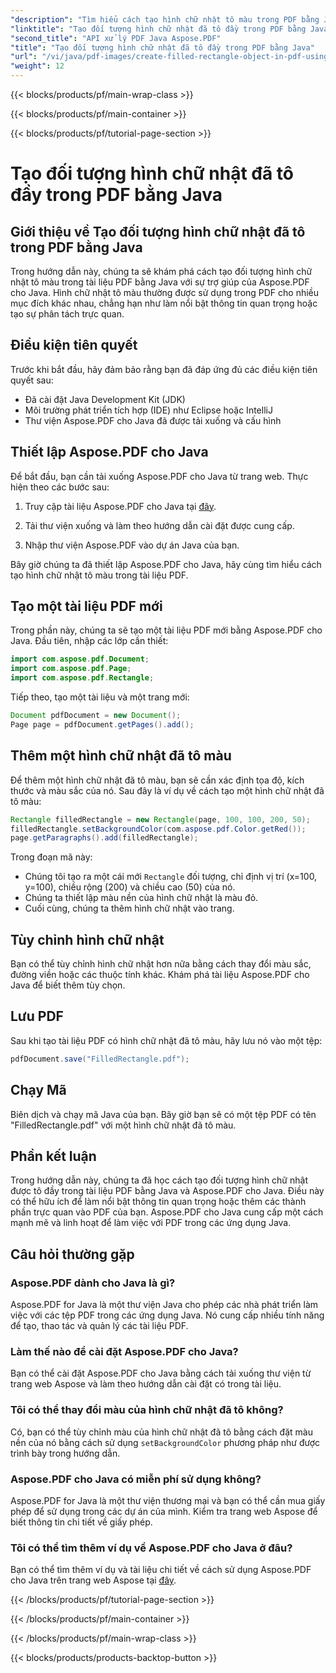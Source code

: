 ```yaml
---
"description": "Tìm hiểu cách tạo hình chữ nhật tô màu trong PDF bằng Java với Aspose.PDF cho Java. Hướng dẫn từng bước có ví dụ về mã."
"linktitle": "Tạo đối tượng hình chữ nhật đã tô đầy trong PDF bằng Java"
"second_title": "API xử lý PDF Java Aspose.PDF"
"title": "Tạo đối tượng hình chữ nhật đã tô đầy trong PDF bằng Java"
"url": "/vi/java/pdf-images/create-filled-rectangle-object-in-pdf-using-java/"
"weight": 12
---
```


{{< blocks/products/pf/main-wrap-class >}}

{{< blocks/products/pf/main-container >}}

{{< blocks/products/pf/tutorial-page-section >}}

# Tạo đối tượng hình chữ nhật đã tô đầy trong PDF bằng Java


## Giới thiệu về Tạo đối tượng hình chữ nhật đã tô trong PDF bằng Java

Trong hướng dẫn này, chúng ta sẽ khám phá cách tạo đối tượng hình chữ nhật tô màu trong tài liệu PDF bằng Java với sự trợ giúp của Aspose.PDF cho Java. Hình chữ nhật tô màu thường được sử dụng trong PDF cho nhiều mục đích khác nhau, chẳng hạn như làm nổi bật thông tin quan trọng hoặc tạo sự phân tách trực quan.

## Điều kiện tiên quyết

Trước khi bắt đầu, hãy đảm bảo rằng bạn đã đáp ứng đủ các điều kiện tiên quyết sau:

- Đã cài đặt Java Development Kit (JDK)
- Môi trường phát triển tích hợp (IDE) như Eclipse hoặc IntelliJ
- Thư viện Aspose.PDF cho Java đã được tải xuống và cấu hình

## Thiết lập Aspose.PDF cho Java

Để bắt đầu, bạn cần tải xuống Aspose.PDF cho Java từ trang web. Thực hiện theo các bước sau:

1. Truy cập tài liệu Aspose.PDF cho Java tại [đây](https://reference.aspose.com/pdf/java/).

2. Tải thư viện xuống và làm theo hướng dẫn cài đặt được cung cấp.

3. Nhập thư viện Aspose.PDF vào dự án Java của bạn.

Bây giờ chúng ta đã thiết lập Aspose.PDF cho Java, hãy cùng tìm hiểu cách tạo hình chữ nhật tô màu trong tài liệu PDF.

## Tạo một tài liệu PDF mới

Trong phần này, chúng ta sẽ tạo một tài liệu PDF mới bằng Aspose.PDF cho Java. Đầu tiên, nhập các lớp cần thiết:

```java
import com.aspose.pdf.Document;
import com.aspose.pdf.Page;
import com.aspose.pdf.Rectangle;
```

Tiếp theo, tạo một tài liệu và một trang mới:

```java
Document pdfDocument = new Document();
Page page = pdfDocument.getPages().add();
```

## Thêm một hình chữ nhật đã tô màu

Để thêm một hình chữ nhật đã tô màu, bạn sẽ cần xác định tọa độ, kích thước và màu sắc của nó. Sau đây là ví dụ về cách tạo một hình chữ nhật đã tô màu:

```java
Rectangle filledRectangle = new Rectangle(page, 100, 100, 200, 50);
filledRectangle.setBackgroundColor(com.aspose.pdf.Color.getRed());
page.getParagraphs().add(filledRectangle);
```

Trong đoạn mã này:
- Chúng tôi tạo ra một cái mới `Rectangle` đối tượng, chỉ định vị trí (x=100, y=100), chiều rộng (200) và chiều cao (50) của nó.
- Chúng ta thiết lập màu nền của hình chữ nhật là màu đỏ.
- Cuối cùng, chúng ta thêm hình chữ nhật vào trang.

## Tùy chỉnh hình chữ nhật

Bạn có thể tùy chỉnh hình chữ nhật hơn nữa bằng cách thay đổi màu sắc, đường viền hoặc các thuộc tính khác. Khám phá tài liệu Aspose.PDF cho Java để biết thêm tùy chọn.

## Lưu PDF

Sau khi tạo tài liệu PDF có hình chữ nhật đã tô màu, hãy lưu nó vào một tệp:

```java
pdfDocument.save("FilledRectangle.pdf");
```

## Chạy Mã

Biên dịch và chạy mã Java của bạn. Bây giờ bạn sẽ có một tệp PDF có tên "FilledRectangle.pdf" với một hình chữ nhật đã tô màu.

## Phần kết luận

Trong hướng dẫn này, chúng ta đã học cách tạo đối tượng hình chữ nhật được tô đầy trong tài liệu PDF bằng Java và Aspose.PDF cho Java. Điều này có thể hữu ích để làm nổi bật thông tin quan trọng hoặc thêm các thành phần trực quan vào PDF của bạn. Aspose.PDF cho Java cung cấp một cách mạnh mẽ và linh hoạt để làm việc với PDF trong các ứng dụng Java.

## Câu hỏi thường gặp

### Aspose.PDF dành cho Java là gì?

Aspose.PDF for Java là một thư viện Java cho phép các nhà phát triển làm việc với các tệp PDF trong các ứng dụng Java. Nó cung cấp nhiều tính năng để tạo, thao tác và quản lý các tài liệu PDF.

### Làm thế nào để cài đặt Aspose.PDF cho Java?

Bạn có thể cài đặt Aspose.PDF cho Java bằng cách tải xuống thư viện từ trang web Aspose và làm theo hướng dẫn cài đặt có trong tài liệu.

### Tôi có thể thay đổi màu của hình chữ nhật đã tô không?

Có, bạn có thể tùy chỉnh màu của hình chữ nhật đã tô bằng cách đặt màu nền của nó bằng cách sử dụng `setBackgroundColor` phương pháp như được trình bày trong hướng dẫn.

### Aspose.PDF cho Java có miễn phí sử dụng không?

Aspose.PDF for Java là một thư viện thương mại và bạn có thể cần mua giấy phép để sử dụng trong các dự án của mình. Kiểm tra trang web Aspose để biết thông tin chi tiết về giấy phép.

### Tôi có thể tìm thêm ví dụ về Aspose.PDF cho Java ở đâu?

Bạn có thể tìm thêm ví dụ và tài liệu chi tiết về cách sử dụng Aspose.PDF cho Java trên trang web Aspose tại [đây](https://reference.aspose.com/pdf/java/).

{{< /blocks/products/pf/tutorial-page-section >}}

{{< /blocks/products/pf/main-container >}}

{{< /blocks/products/pf/main-wrap-class >}}

{{< blocks/products/products-backtop-button >}}